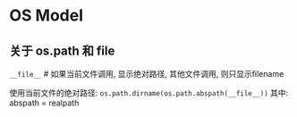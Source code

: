 # OS Model

## 关于 os.path  和 __file__

`__file__`  # 如果当前文件调用, 显示绝对路径, 其他文件调用, 则只显示filename

使用当前文件的绝对路径: ``` os.path.dirname(os.path.abspath(__file__)) ```
其中: abspath = realpath
